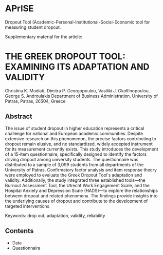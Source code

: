 # APrISE
Dropout Tool (Academic-Personal-Institutional-Social-Economic tool for measuring student dropout.

Supplementary material for the article:

# THE GREEK DROPOUT TOOL: EXAMINING ITS ADAPTATION AND VALIDITY 

Christina K. Modiati, Dimitra P. Georgopoulou, Vasiliki J. Gkolfinopoulou, George S. Androulakis 
Department of Business Administration, University of Patras, Patras, 26504, Greece 

## Abstract 

The issue of student dropout in higher education represents a critical challenge for national and European academic communities. Despite extensive research on this phenomenon, the precise factors contributing to dropout remain elusive, and no standardized, widely accepted instrument for its measurement currently exists. This study introduces the development of a 15-item questionnaire, specifically designed to identify the factors driving dropout among university students. The questionnaire was distributed to a sample of 3,099 students from all departments of the University of Patras. Confirmatory factor analysis and item response theory were employed to evaluate the Greek Dropout Tool's adaptation and validity. Additionally, the study integrated three established tools—the Burnout Assessment Tool, the Utrecht Work Engagement Scale, and the Hospital Anxiety and Depression Scale (HADS)—to explore the relationships between dropout and related phenomena. The findings provide insights into the underlying causes of dropout and contribute to the development of targeted interventions. 

Keywords: drop out, adaptation, validity, reliability 

 ## Contents
 - Data
 - Questionnaire

